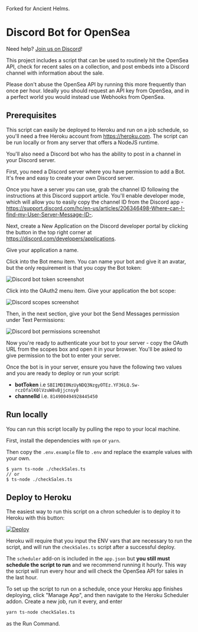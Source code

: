 Forked for Ancient Helms.
# Discord Bot for OpenSea

Need help? [Join us on Discord](https://discord.gg/BheNSUfcvm)!


This project includes a script that can be used to routinely hit the OpenSea API, check for recent sales on a collection, and post embeds into a Discord channel with information about the sale.

Please don't abuse the OpenSea API by running this more frequently than once per hour. Ideally you should request an API key from OpenSea, and in a perfect world you would instead use Webhooks from OpenSea.

## Prerequisites

This script can easily be deployed to Heroku and run on a job schedule, so you'll need a free Heroku account from https://heroku.com. The script can be run locally or from any server that offers a NodeJS runtime.

You'll also need a Discord bot who has the ability to post in a channel in your Discord server.

First, you need a Discord server where you have permission to add a Bot. It's free and easy to create your own Discord server.

Once you have a server you can use, grab the channel ID following the instructions at this Discord support article. You'll enable developer mode, which will allow you to easily copy the channel ID from the Discord app - https://support.discord.com/hc/en-us/articles/206346498-Where-can-I-find-my-User-Server-Message-ID-.

Next, create a New Application on the Discord developer portal by clicking the button in the top right corner at https://discord.com/developers/applications.

Give your application a name.

Click into the Bot menu item. You can name your bot and give it an avatar, but the only requirement is that you copy the Bot token:

![Discord bot token screenshot](./.github/bot-token.png)

Click into the OAuth2 menu item. Give your application the bot scope:

![Discord scopes screenshot](./.github/discord-scope.png)

Then, in the next section, give your bot the Send Messages permission under Text Permissions:

![Discord bot permissions screenshot](./.github/discord-bot-permissions.png)

Now you're ready to authenticate your bot to your server - copy the OAuth URL from the scopes box and open it in your browser. You'll be asked to give permission to the bot to enter your server.

Once the bot is in your server, ensure you have the following two values and you are ready to deploy or run your script:

- **botToken** i.e `SBI1MDI0NzUyNDQ3NzgyOTEz.YF36LQ.Sw-rczOfalK0lVzuW8vBjjcnsy0`
- **channelId** i.e. `814900494928445450`

## Run locally

You can run this script locally by pulling the repo to your local machine.

First, install the dependencies with `npm` or `yarn`.

Then copy the `.env.example` file to `.env` and replace the example values with your own.

```
$ yarn ts-node ./checkSales.ts
// or
$ ts-node ./checkSales.ts
```

## Deploy to Heroku

The easiest way to run this script on a chron scheduler is to deploy it to Heroku with this button:

[![Deploy](https://www.herokucdn.com/deploy/button.svg)](https://heroku.com/deploy)

Heroku will require that you input the ENV vars that are necessary to run the script, and will run the `checkSales.ts` script after a successful deploy.

The `scheduler` add-on is included in the `app.json` but **you still must schedule the script to run** and we recommend running it hourly. This way the script will run every hour and will check the OpenSea API for sales in the last hour.

To set up the script to run on a schedule, once your Heroku app finishes deploying, click "Manage App", and then navigate to the Heroku Scheduler addon. Create a new job, run it every, and enter 

```bash
yarn ts-node checkSales.ts
```

as the Run Command.
